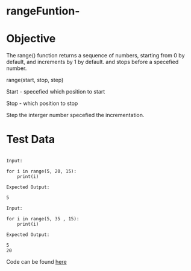 # rangeFuntion-

Objective 
============

The range() function returns a sequence of numbers, starting from 0 by default, and increments by 1 by default. and stops before a specefied number.

range(start, stop, step)

Start - specefied which position to start

Stop - which position to stop 

Step the interger number specefied the incrementation.

Test Data
===========

```

Input: 

for i in range(5, 20, 15):
    print(i)
    
Expected Output:

5

Input:

for i in range(5, 35 , 15):
    print(i)

Expected Output:

5
20
```

Code can be found [here](https://github.com/Fran0616/rangeFuntion-/blob/master/rangeFunction%20.py)
